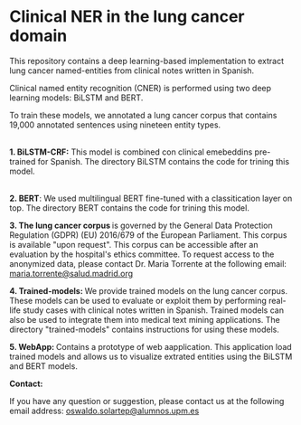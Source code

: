 # Clinical NER  in the lung cancer domain
This repository contains a deep learning-based implementation to extract lung cancer named-entities from clinical notes written in Spanish.

Clinical named entity recognition (CNER) is performed using two deep learning models: BiLSTM and BERT. 

To train these models, we annotated a lung cancer corpus that contains 19,000 annotated sentences using nineteen entity types. 

<br> 
<strong>1. BiLSTM-CRF:</strong> This model is combined con clinical emebeddins pre-trained for Spanish. The directory BiLSTM contains the code for trining this model.<br> <br>

<strong>2. BERT</strong>: We used multilingual BERT fine-tuned with a classitication layer on top. The directory BERT contains the code for trining this model.<br>

<strong>3. The lung cancer corpus </strong> is governed by the General Data Protection Regulation (GDPR) (EU) 2016/679 of the European Parliament. This corpus is available "upon request". This corpus can be accessible after an evaluation by the hospital's ethics committee. To request access to the anonymized data, please contact Dr. Maria Torrente at the following email: maria.torrente@salud.madrid.org <br>

<strong>4. Trained-models: </strong> We provide trained models on the lung cancer corpus. These models can be used to evaluate or exploit them by performing real-life study cases with clinical notes written in Spanish. Trained models can also be used to integrate them into medical text mining applications. The directory "trained-models" contains instructions for using these models.<br>

<strong>5. WebApp: </strong> Contains a prototype of web aapplication. This application load trained models and allows us to visualize extrated entities using the BiLSTM and BERT models.

<strong>Contact:</strong><br>

If you have any question or suggestion, please contact us at the following email address: oswaldo.solartep@alumnos.upm.es


